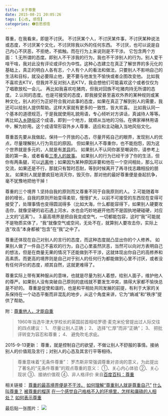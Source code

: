 ```yaml
---
title: 关于尊重
date: 2015-08-21 20:05:26
tags: [心态, 感悟]
categories: ➊哲思感悟
---
```

尊重，在我看来，即是不讨厌。
不讨厌某个人，不讨厌某件事，不讨厌某种说法或态度，不讨厌某个文化，不讨厌除我以外的任何东西。
不讨厌，也可以说是自己内心不厌恶，不拒绝，不抵触。而在行为上来说则是不干涉。
它包含两个方面：
1.无所谓的态度。即别人不干涉我的行为，我也不干涉别人的行为。别人爱干啥干啥，我对此没有评论或评价为中性。这种心态建立在真正了解世界的多元化的基础上，真正的明白人各有志，个人有个人的看法和做法，只要别人不影响自己的生活和目标，就没必要阻止他，更不要与他发生不愉快或者企图改变他。
比如我不喜欢去KTV，但我并不反对别人去KTV，我会想他们可能喜欢这个或者仅仅为了唱歌放松一会儿。
再比如我喜欢吃猪肉，但我对回族不吃猪肉持无所谓的态度。
2.认同的态度。也是可接受的态度，即我接受甚至喜欢外界的某种规则或某种文化，别人的行为正好符合我对此事的态度，如果在真正了解到别人的需要，我还可以给别人提供帮助。这样大家就有更多的一致性，皆大欢喜。
比如我认同一个基本的道德规范，于是我就使用礼貌用语，专心倾听对方讲话，真诚待人等等。
再比如[入乡随俗](http://baike.baidu.com/view/72745.htm)这个成语，即到一个地方，就顺从当地的习俗。在佛家禅林用语中，解为妙用。这个成语常形容外乡人尊重、适应和主动融入当地风俗文化。
<!--more-->
尊重首先要从我做起，保持一个开放的心态，尽量开拓自己的眼界，发现别人的优点，尽量理解别人行为背后的原因。
但如果别人不尊重你，也不能抱怨，因为这个世界就是多元的，人就是有[差异](http://zhihu.com/question/22291884/answer/20959998)的。
如果别人不认同你甚至嘲讽你，请参考上面的第一条，或者看看[三季人的故事](http://baike.baidu.com/view/2871922.htm)。
如果别人的行为已经干涉了你的生活，但你有两条腿，可以[远离](http://zhihu.com/question/22291884/answer/21209899)他；如果因为某种原因非要和他在一个空间相处，那么可以交流，如果还是不行，那就只有暂时忍耐，等到时候离开了再寻找志趣相投的朋友。
如果别人就是要疯狂地消灭你，毁灭你，那对他的最好尊重便是奋起抗争，毫不犹豫地把他干掉！

尊重的三个境界
1.坚持自我的原则而又尊重不同于自我原则的人。
2.可能随着年龄的增长，自我的原则开始变得柔软，慢慢扩大，以前不可接受的东西现在变得可接受了，处理事情也变得圆润得多（比如大海，什么都能容得下，如果别人硬要攻击你，就像坚硬的岩石遇上河水，水也会巧妙地避开他而不是固执地硬碰硬，对应上文的“远离”）。
3.最高境界是把自我变成空气，一切都能包容，这时“我”可能就不是物质实体了，“我”就像空气或空间，无处不在，就算别人要攻击你，实际上连“攻击”本身都被“包含”在“我”之中了。

尊重还体现在自己对别人的言行的态度，而这种态度就凸显出你的个人修养。
如果别人做了一件自己不喜欢的行为，自己心里虽然厌恶，当然可以向对方表明自己的想法，但是在商量无果的情况下还能做到不干涉，这就体现出你自己的高修养和高素质。而更高的境界则是自己对于别人的任何行为都能做到心里不讨厌，或者没有任何评价的态度，顺其自然，这就更难得了。

尊重实际上带有某种服从的意味，也就是尽量为别人着想，给别人面子，维护他人的尊严。如果别人没有突破自己原则的底线就不要发生冲突，搞得大家都不愉快总是不好的。
尊重是促使和谐的，也是和平相处共同发展的前提，有利于大家的关系保持在一个动态平衡而非混乱的地步，从这个角度来讲，它为“熵减”和“秩序”提供了帮助。

附：[尊重他人，才能自重](http://www.xiusida.com/dream9.htm)
>1960年当选牛津大学校长的英国前首相哈罗德·麦克米伦曾提出过人际交往的四点建议：
1、 尽量让别人正确；
2、 选择“仁厚”而非“正确”；
3、 把批评转变为容忍和尊重；
4、 避免吹毛求疵。

2015-9-13更新：
尊重，就是控制自己的欲望，不做让别人不舒服的事情。接纳别人的价值观及言行；对别人的心态及其言行平等相待。


>尊重意味着“无条件尊重”：
罗杰斯非常强调尊重对咨询的意义，为此提出了著名的“无条件尊重”的观点尊重的意义：
①、关心内心体验
②、关心现状
③、接纳价值观
④、非人格评价
来自[百度百科：尊重][1]

相关链接：
[尊重的最高境界便是不干涉。][2]
[如何理解“尊重别人就是尊重自己”][3]
[什么叫尊重？](http://www.zhihu.com/question/20498390)
[被尊重的榴莲](http://blog.sina.com.cn/s/blog_5e09444b010183wd.html)
[在一个感觉自己格格不入的环境里，怎样和庸碌的人相处？](http://www.zhihu.com/question/22291884)
[如何表示尊重][4]

最后贴一张图片：
![][5]


  [1]: http://baike.baidu.com/link?url=wtaf5v768RsFMk-xycC12qIzeN0GZ6IXiKCRt3Ve-MLv7VFpYzANhhH8OPelOK66_2R0k9CUDhfYP31ve88Jb3xQ71KP-YouvyVzGQBvpYe
  [2]: http://www.zhihu.com/question/26375616/answer/62156936
  [3]: http://www.zhihu.com/question/20717883
  [4]: http://zh.wikihow.com/%E8%A1%A8%E7%A4%BA%E5%B0%8A%E9%87%8D
  [5]: http://7xivmb.com1.z0.glb.clouddn.com/%E5%B0%8A%E9%87%8D.png